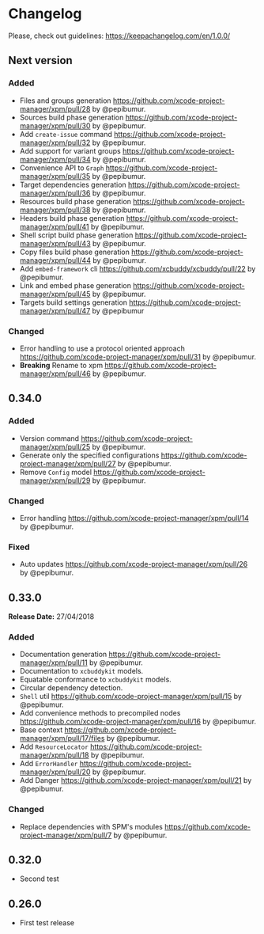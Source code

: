 # Changelog

Please, check out guidelines: https://keepachangelog.com/en/1.0.0/

## Next version

### Added

- Files and groups generation https://github.com/xcode-project-manager/xpm/pull/28 by @pepibumur.
- Sources build phase generation https://github.com/xcode-project-manager/xpm/pull/30 by @pepibumur.
- Add `create-issue` command https://github.com/xcode-project-manager/xpm/pull/32 by @pepibumur.
- Add support for variant groups https://github.com/xcode-project-manager/xpm/pull/34 by @pepibumur.
- Convenience API to `Graph` https://github.com/xcode-project-manager/xpm/pull/35 by @pepibumur.
- Target dependencies generation https://github.com/xcode-project-manager/xpm/pull/36 by @pepibumur.
- Resources build phase generation https://github.com/xcode-project-manager/xpm/pull/38 by @pepibumur.
- Headers build phase generation https://github.com/xcode-project-manager/xpm/pull/41 by @pepibumur.
- Shell script build phase generation https://github.com/xcode-project-manager/xpm/pull/43 by @pepibumur.
- Copy files build phase generation https://github.com/xcode-project-manager/xpm/pull/44 by @pepibumur.
- Add `embed-framework` cli https://github.com/xcbuddy/xcbuddy/pull/22 by @pepibumur.
- Link and embed phase generation https://github.com/xcode-project-manager/xpm/pull/45 by @pepibumur.
- Targets build settings generation https://github.com/xcode-project-manager/xpm/pull/47 by @pepibumur

### Changed

- Error handling to use a protocol oriented approach https://github.com/xcode-project-manager/xpm/pull/31 by @pepibumur.
- **Breaking** Rename to xpm https://github.com/xcode-project-manager/xpm/pull/46 by @pepibumur.

## 0.34.0

### Added

- Version command https://github.com/xcode-project-manager/xpm/pull/25 by @pepibumur.
- Generate only the specified configurations https://github.com/xcode-project-manager/xpm/pull/27 by @pepibumur.
- Remove `Config` model https://github.com/xcode-project-manager/xpm/pull/29 by @pepibumur.

### Changed

- Error handling https://github.com/xcode-project-manager/xpm/pull/14 by @pepibumur.

### Fixed

- Auto updates https://github.com/xcode-project-manager/xpm/pull/26 by @pepibumur.

## 0.33.0

**Release Date:** 27/04/2018

### Added

- Documentation generation https://github.com/xcode-project-manager/xpm/pull/11 by @pepibumur.
- Documentation to `xcbuddykit` models.
- Equatable conformance to `xcbuddykit` models.
- Circular dependency detection.
- `Shell` util https://github.com/xcode-project-manager/xpm/pull/15 by @pepibumur.
- Add convenience methods to precompiled nodes https://github.com/xcode-project-manager/xpm/pull/16 by @pepibumur.
- Base context https://github.com/xcode-project-manager/xpm/pull/17/files by @pepibumur.
- Add `ResourceLocator` https://github.com/xcode-project-manager/xpm/pull/18 by @pepibumur.
- Add `ErrorHandler` https://github.com/xcode-project-manager/xpm/pull/20 by @pepibumur.
- Add Danger https://github.com/xcode-project-manager/xpm/pull/21 by @pepibumur.

### Changed

- Replace dependencies with SPM's modules https://github.com/xcode-project-manager/xpm/pull/7 by @pepibumur.

## 0.32.0

- Second test

## 0.26.0

- First test release
